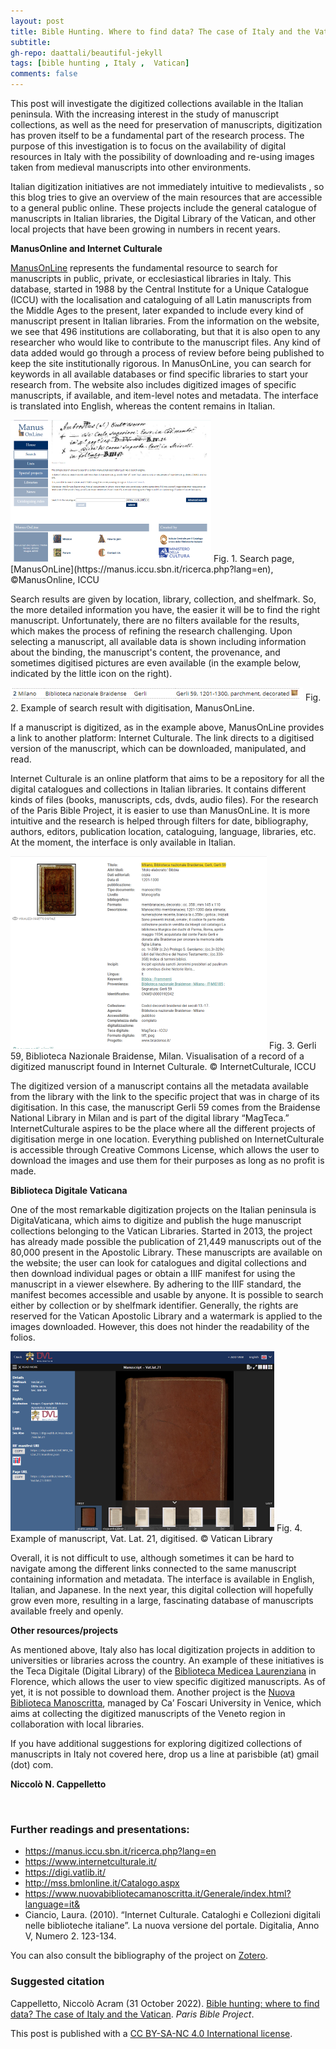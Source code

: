 ```yaml
---
layout: post
title: Bible Hunting. Where to find data? The case of Italy and the Vatican
subtitle:
gh-repo: daattali/beautiful-jekyll
tags: [bible hunting , Italy ,  Vatican]
comments: false
---
```


This post will investigate the digitized collections available in the Italian peninsula. With the increasing interest in the study of  manuscript collections, as well as the need for preservation of manuscripts, digitization has proven itself to be a fundamental part of the research process. The purpose of this investigation is to focus on the availability of digital resources in Italy with the possibility  of downloading and re-using images taken from medieval manuscripts into other environments.

Italian digitization initiatives are not immediately intuitive to medievalists , so this blog tries to give an overview of the main resources that are accessible to a general public online. These projects include the general catalogue of manuscripts in Italian libraries, the Digital Library of the Vatican, and other local projects that have been growing in numbers in recent years.

**ManusOnline and Internet Culturale**

[ManusOnLine](https://manus.iccu.sbn.it/index.php) represents the fundamental resource to search for manuscripts in public, private, or ecclesiastical libraries in Italy. This database, started in 1988 by the Central Institute for a Unique Catalogue (ICCU) with the localisation and cataloguing of all Latin manuscripts from the Middle Ages to the present, later expanded to include every kind of manuscript present in Italian libraries. From the information on the website, we see that 496 institutions are collaborating, but that it is also open to any researcher who would like to contribute to the manuscript files. Any kind of data added would go through a process of review before being published to keep the site institutionally rigorous. In ManusOnLine, you can search for keywords in all available  databases or find specific libraries to start your research from. The website also includes digitized images of specific manuscripts, if available, and item-level notes and metadata. The interface is translated into English, whereas the content remains in Italian.

<img src="/assets/manusonline.png" style="zoom:50%"/>
Fig. 1. Search page, [ManusOnLine](https://manus.iccu.sbn.it/ricerca.php?lang=en), ©ManusOnline, ICCU

 Search results are given by location, library, collection, and shelfmark. So, the more detailed information you have, the easier it will be to find the right manuscript. Unfortunately, there are no filters available for the results, which makes the process of refining the research challenging. Upon  selecting a manuscript, all available data is shown including information about the binding, the manuscript's content, the provenance, and sometimes digitised pictures are even available (in the example below, indicated by the little icon on the right). 

<img src="/assets/manussearch.png" style="zoom:50%"/>
Fig. 2. Example of search result with digitisation, ManusOnLine.

If a manuscript is digitized, as in the example above, ManusOnLine provides a link to another platform: Internet Culturale. The link directs to a digitised version of the manuscript, which can be downloaded, manipulated, and read.

Internet Culturale is an online platform that aims to be a repository for all the digital catalogues and collections in Italian libraries. It contains different kinds of files (books, manuscripts, cds, dvds, audio files).  For the research of the Paris Bible Project, it is easier to use than ManusOnLine. It is more intuitive and the research is helped through filters for date, bibliography, authors, editors, publication location, cataloguing, language, libraries, etc. At the moment, the interface is only available in Italian.

<img src="/assets/culturale.png" style="zoom:50%"/>
Fig. 3. Gerli 59, Biblioteca Nazionale Braidense, Milan. Visualisation of a record of a digitized manuscript found in Internet Culturale. © InternetCulturale, ICCU

The digitized version of a manuscript contains all the metadata available from the library with the link to the specific project that was in charge of its digitisation. In this case, the manuscript Gerli 59 comes from the Braidense National Library in Milan and is part of the digital library “MagTeca.” InternetCulturale aspires to be the place where all the different projects of digitisation merge in one location. Everything published on InternetCulturale is accessible through Creative Commons License, which allows the user to download the images and use them for their purposes as long as no profit is made.


**Biblioteca Digitale Vaticana**

One of the most remarkable digitization projects on the Italian peninsula is DigitaVaticana, which aims to digitize and publish the huge manuscript collections belonging to the Vatican Libraries. Started in 2013, the project has already made possible the publication of 21,449 manuscripts out of the 80,000 present in the Apostolic Library. These manuscripts are available on the website; the user can look for catalogues and digital collections and then download individual pages or obtain a IIIF manifest for using the manuscript in a viewer elsewhere. By adhering to the IIIF standard, the manifest becomes accessible and usable by anyone. It is possible to search either by collection or by shelfmark identifier. Generally, the rights are reserved for the Vatican Apostolic Library and a watermark is applied to the images downloaded. However, this does not hinder the readability of the folios.  

<img src="/assets/vaticanlibrary.png" style="zoom:50%"/>
Fig. 4. Example of manuscript, Vat. Lat. 21, digitised. © Vatican Library

Overall, it is not difficult to use, although sometimes it can be hard to navigate among the different links connected to the same manuscript containing information and metadata. The interface is available in English, Italian, and Japanese. In the next year, this digital collection will hopefully grow even more, resulting in a large, fascinating database of manuscripts available freely and openly. 

**Other resources/projects**

As mentioned above, Italy also has  local digitization projects in addition to universities or libraries across the country. An example of these initiatives is the Teca Digitale (Digital Library) of the [Biblioteca Medicea Laurenziana](http://mss.bmlonline.it/Catalogo.aspx) in Florence, which allows the user to view specific digitized manuscripts. As of yet, it is not possible to download them. Another project is the [Nuova Biblioteca Manoscritta](https://www.nuovabibliotecamanoscritta.it/Generale/index.html?language=it&), managed by Ca’ Foscari University in Venice, which aims at collecting the digitized manuscripts of the Veneto region in collaboration with local libraries. 

If you have additional suggestions for exploring digitized collections of manuscripts in Italy not covered here, drop us a line at parisbible (at) gmail (dot) com. 

**Niccolò N. Cappelletto**


<br>

### **Further readings and presentations:**

- https://manus.iccu.sbn.it/ricerca.php?lang=en
- https://www.internetculturale.it/
- https://digi.vatlib.it/
- http://mss.bmlonline.it/Catalogo.aspx
- https://www.nuovabibliotecamanoscritta.it/Generale/index.html?language=it& 
- Ciancio, Laura. (2010). “Internet Culturale. Cataloghi e Collezioni digitali nelle biblioteche italiane”. La nuova versione del portale. Digitalia, Anno V, Numero 2. 123-134.

You can also consult the bibliography of the project on [Zotero](https://www.zotero.org/groups/2466765/paris_bible_project/library).




### **Suggested citation**

Cappelletto, Niccolò Acram (31 October 2022). [Bible hunting: where to find data? The case of Italy and the Vatican](https://parisbible.github.io/2022-10-31--bible-hunting-Italy/). *Paris Bible Project*.

This post is published with a [CC BY-SA-NC 4.0 International license](https://creativecommons.org/licenses/by-nc-sa/4.0/).